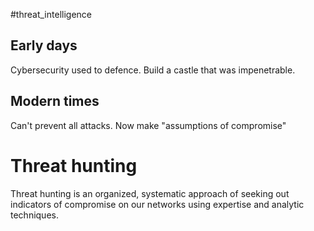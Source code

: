 #threat_intelligence 

## Early days
Cybersecurity used to defence. Build a castle that was impenetrable.

## Modern times
Can't prevent all attacks. Now make "assumptions of compromise"


# Threat hunting
Threat hunting is an organized, systematic approach of seeking out indicators of compromise on our networks using expertise and analytic techniques. 
